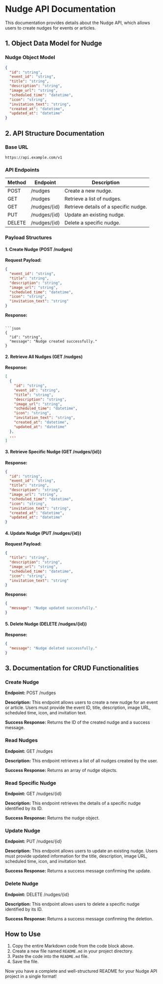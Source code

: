 # Nudge API Documentation

This documentation provides details about the Nudge API, which allows users to create nudges for events or articles.

## 1. Object Data Model for Nudge

### Nudge Object Model

```json
{
  "id": "string",               
  "event_id": "string",         
  "title": "string",             
  "description": "string",      
  "image_url": "string",        
  "scheduled_time": "datetime",   
  "icon": "string",             
  "invitation_text": "string",  
  "created_at": "datetime",     
  "updated_at": "datetime"      
}
```

## 2. API Structure Documentation

### Base URL

```
https://api.example.com/v1
```

### API Endpoints

| Method | Endpoint       | Description                      |
|--------|----------------|----------------------------------|
| POST   | /nudges        | Create a new nudge.              |
| GET    | /nudges        | Retrieve a list of nudges.       |
| GET    | /nudges/{id}   | Retrieve details of a specific nudge. |
| PUT    | /nudges/{id}   | Update an existing nudge.        |
| DELETE | /nudges/{id}   | Delete a specific nudge.         |

### Payload Structures

#### 1. Create Nudge (POST /nudges)

**Request Payload:**

```json
{
  "event_id": "string",
  "title": "string",
  "description": "string",
  "image_url": "string",
  "scheduled_time": "datetime",
  "icon": "string",
  "invitation_text": "string"
}
```

**Response:**

```

```json
{
  "id": "string",
  "message": "Nudge created successfully."
}
```

#### 2. Retrieve All Nudges (GET /nudges)

**Response:**

```json
[
  {
    "id": "string",
    "event_id": "string",
    "title": "string",
    "description": "string",
    "image_url": "string",
    "scheduled_time": "datetime",
    "icon": "string",
    "invitation_text": "string",
    "created_at": "datetime",
    "updated_at": "datetime"
  },
  ...
]
```

#### 3. Retrieve Specific Nudge (GET /nudges/{id})

**Response:**

```json
{
  "id": "string",
  "event_id": "string",
  "title": "string",
  "description": "string",
  "image_url": "string",
  "scheduled_time": "datetime",
  "icon": "string",
  "invitation_text": "string",
  "created_at": "datetime",
  "updated_at": "datetime"
}
```

#### 4. Update Nudge (PUT /nudges/{id})

**Request Payload:**

```json
{
  "title": "string",
  "description": "string",
  "image_url": "string",
  "scheduled_time": "datetime",
  "icon": "string",
  "invitation_text": "string"
}
```

**Response:**

```json
{
  "message": "Nudge updated successfully."
}
```

#### 5. Delete Nudge (DELETE /nudges/{id})

**Response:**

```json
{
  "message": "Nudge deleted successfully."
}
```

## 3. Documentation for CRUD Functionalities

### Create Nudge

**Endpoint:** POST /nudges

**Description:** This endpoint allows users to create a new nudge for an event or article. Users must provide the event ID, title, description, image URL, scheduled time, icon, and invitation text.

**Success Response:** Returns the ID of the created nudge and a success message.

### Read Nudges

**Endpoint:** GET /nudges

**Description:** This endpoint retrieves a list of all nudges created by the user.

**Success Response:** Returns an array of nudge objects.

### Read Specific Nudge

**Endpoint:** GET /nudges/{id}

**Description:** This endpoint retrieves the details of a specific nudge identified by its ID.

**Success Response:** Returns the nudge object.

### Update Nudge

**Endpoint:** PUT /nudges/{id}

**Description:** This endpoint allows users to update an existing nudge. Users must provide updated information for the title, description, image URL, scheduled time, icon, and invitation text.

**Success Response:** Returns a success message confirming the update.

### Delete Nudge

**Endpoint:** DELETE /nudges/{id}

**Description:** This endpoint allows users to delete a specific nudge identified by its ID.

**Success Response:** Returns a success message confirming the deletion.

## How to Use

1. Copy the entire Markdown code from the code block above.
2. Create a new file named `README.md` in your project directory.
3. Paste the code into the `README.md` file.
4. Save the file.

Now you have a complete and well-structured README for your Nudge API project in a single format!
